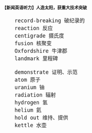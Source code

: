 #### 【新闻英语听力】人造太阳，获重大技术突破

<div style="font-size: 20px">

```
    record-breaking 破纪录的
    reaction 反应
    centigrade 摄氏度
    fusion 核聚变
    Oxfordshire 牛津郡
    landmark 里程碑

    demonstrate 证明、示范
    atom 原子
    uranium 铀
    radiation 辐射
    hydrogen 氢
    helium 氦
    hold out 维持、提供
    kettle 水壶

```
</div>
